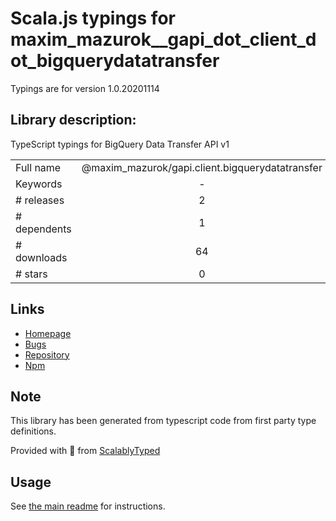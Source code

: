 
# Scala.js typings for maxim_mazurok__gapi_dot_client_dot_bigquerydatatransfer

Typings are for version 1.0.20201114

## Library description:
TypeScript typings for BigQuery Data Transfer API v1

|                    |                 |
| ------------------ | :-------------: |
| Full name          | @maxim_mazurok/gapi.client.bigquerydatatransfer |
| Keywords           | - |
| # releases         | 2 |
| # dependents       | 1 |
| # downloads        | 64 |
| # stars            | 0 |

## Links
- [Homepage](https://github.com/Maxim-Mazurok/google-api-typings-generator#readme)
- [Bugs](https://github.com/Maxim-Mazurok/google-api-typings-generator/issues)
- [Repository](https://github.com/Maxim-Mazurok/google-api-typings-generator)
- [Npm](https://www.npmjs.com/package/%40maxim_mazurok%2Fgapi.client.bigquerydatatransfer)
    


## Note
This library has been generated from typescript code from first party type definitions.

Provided with :purple_heart: from [ScalablyTyped](https://github.com/oyvindberg/ScalablyTyped)

## Usage
See [the main readme](../../readme.md) for instructions.


